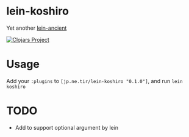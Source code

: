 # lein-koshiro

Yet another [lein-ancient](https://github.com/xsc/lein-ancient)

[![Clojars Project](https://img.shields.io/clojars/v/jp.ne.tir/lein-koshiro.svg)](https://clojars.org/jp.ne.tir/lein-koshiro)


# Usage

Add your `:plugins` to `[jp.ne.tir/lein-koshiro "0.1.0"]`,
and run `lein koshiro`


# TODO

- Add to support optional argument by lein



